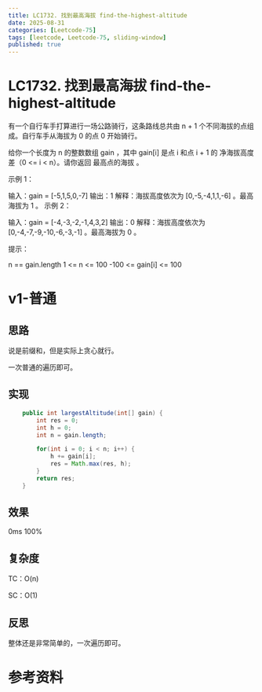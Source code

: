 ```yaml
---
title: LC1732. 找到最高海拔 find-the-highest-altitude
date: 2025-08-31 
categories: [Leetcode-75]
tags: [leetcode, Leetcode-75, sliding-window]
published: true
---
```


# LC1732. 找到最高海拔 find-the-highest-altitude

有一个自行车手打算进行一场公路骑行，这条路线总共由 n + 1 个不同海拔的点组成。自行车手从海拔为 0 的点 0 开始骑行。

给你一个长度为 n 的整数数组 gain ，其中 gain[i] 是点 i 和点 i + 1 的 净海拔高度差（0 <= i < n）。请你返回 最高点的海拔 。

 

示例 1：

输入：gain = [-5,1,5,0,-7]
输出：1
解释：海拔高度依次为 [0,-5,-4,1,1,-6] 。最高海拔为 1 。
示例 2：

输入：gain = [-4,-3,-2,-1,4,3,2]
输出：0
解释：海拔高度依次为 [0,-4,-7,-9,-10,-6,-3,-1] 。最高海拔为 0 。
 

提示：

n == gain.length
1 <= n <= 100
-100 <= gain[i] <= 100

# v1-普通

## 思路

说是前缀和，但是实际上贪心就行。

一次普通的遍历即可。

## 实现

```java
    public int largestAltitude(int[] gain) {
        int res = 0;
        int h = 0;
        int n = gain.length;

        for(int i = 0; i < n; i++) {
            h += gain[i];
            res = Math.max(res, h);
        }
        return res;
    }
```

## 效果

0ms 100%

## 复杂度

TC：O(n)

SC：O(1)

## 反思

整体还是非常简单的，一次遍历即可。

# 参考资料